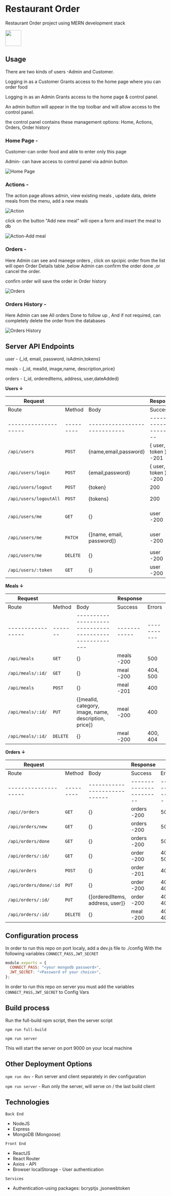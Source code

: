 # Restaurant Order

Restaurant Order project using MERN development stack

<!-- **[Live Demo](https://restaurant-ord.herokuapp.com/)** -->

<a href="https://restaurant-ord.herokuapp.com/" target="_blank"> <img src="./docs/screenshots/demo.png" width="50" height="50"/> </a>

## Usage

There are two kinds of users -Admin and Customer.

Logging in as a Customer Grants access to the home page where you can order food

Logging in as an Admin Grants access to the home page & control panel.

An admin button will appear in the top toolbar and will allow access to the control panel.

the control panel contains these management options:
Home, Actions, Orders, Order history

### Home Page -

Customer-can order food and able to enter only this page

Admin- can have access to control panel via admin button

![Home Page](./docs/screenshots/resturate_2.png)

### Actions -

The action page allows admin,
view existing meals , update data, delete meals from the menu, add a new meals

![Action](./docs/screenshots/resturate_3.png)

click on the button "Add new meal" will open a form and insert the meal to db

![Action-Add meal](./docs/screenshots/resturate_4.png)

### Orders -

Here Admin can see and manege orders ,
click on spcipic order from the list will open Order Details table ,below Admin can confirm the order done ,or cancel the order.

confirn order will save the order in Order history

![Orders](./docs/screenshots/resturate_5.png)

### Orders History -

Here Admin can see All orders Done to follow up ,
And if not required, can completely delete the order from the databases

![Orders History](./docs/screenshots/resturate_6.png)

## Server API Endpoints

user - {\_id, email, password, isAdmin,tokens}

meals - {\_id, mealId, image,name, description,price}

orders - {\_id, orderedItems, address, user,dateAdded}

<!-- admin - {} -->

**Users ↓**

| Request                |           |                              | Response                |               |
| ---------------------- | --------- | ---------------------------- | ----------------------- | ------------- |
| Route                  | Method    | Body                         | Success                 | Errors        |
| --------------------   | --------- | ---------------------------- | ----------------------- | ------------- |
| `/api/users`           | `POST`    | {name,email,password}        | { user, token } -201    | 400           |
| `/api/users/login`     | `POST`    | {email,password}             | { user, token } -200    | 400           |
| `/api/users/logout`    | `POST`    | {token}                      | 200                     | 400           |
| `/api/users/logoutAll` | `POST`    | {tokens}                     | 200                     | 400, 401      |
| `/api/users/me`        | `GET`     | {}                           | user -200               | 400, 401, 500 |
| `/api/users/me`        | `PATCH`   | {[name, email, password]}    | user -200               | 400, 401, 500 |
| `/api/users/me`        | `DELETE`  | {}                           | user -200               | 500           |
| `/api/users/:token`    | `GET`     | {}                           | user -200               | 500           |

**Meals ↓**

| Request           |          |                                                       | Response     |             |
| ----------------- | -------- | ----------------------------------------------------- | ------------ | ----------- |
| Route             | Method   | Body                                                  | Success      | Errors      |
| ----------------- | -------  | ----------------------------------------------------- | ------------ | ----------- |
| `/api/meals`      | `GET`    | {}                                                    | meals -200   | 500         |
| `/api/meals/:id/` | `GET`    | {}                                                    | meal -200    | 404, 500    |
| `/api/meals`      | `POST`   | {}                                                    | meal -201    | 400         |
| `/api/meals/:id/` | `PUT`    | {[mealId, category, image, name, description, price]} | meal -200    | 400         |
| `/api/meals/:id/` | `DELETE` | {}                                                    | meal -200    | 400, 404    |

**Orders ↓**

| Request                |           |                                 | Response                |               |
| ---------------------- | --------- | ------------------------------- | ----------------------- | ------------- |
| Route                  | Method    | Body                            | Success                 | Errors        |
| --------------------   | --------- | ----------------------------    | ----------------------- | ------------- |
| `/api//orders`         | `GET`     | {}                              | orders -200             | 500           |
| `/api/orders/new`      | `GET`     | {}                              | orders -200             | 500           |
| `/api/orders/done`     | `GET`     | {}                              | orders -200             | 500           |
| `/api/orders/:id/`     | `GET`     | {}                              | order -200              | 404, 500      |
| `/api/orders`          | `POST`    | {}                              | order -201              | 400           |
| `/api/orders/done/:id` | `PUT`     | {}                              | order -200              | 400, 404      |
| `/api/orders/:id/`     | `PUT`     | {[orderedItems, address, user]} | order -200              | 400, 404      |
| `/api/orders/:id/`     | `DELETE`  | {}                              | meal -200               | 400, 404      |

## Configuration process

In order to run this repo on port localy, add a dev.js file to ./config With the following variables `CONNECT_PASS,JWT_SECRET`

```javascript
module.exports = {
  CONNECT_PASS: "<your mongodb password>",
  JWT_SECRET: "<Password of your choice>",
};
```

In order to run this repo on server you must add the variables `CONNECT_PASS,JWT_SECRET` to Config Vars

## Build process

Run the full-build npm script, then the server script

`npm run full-build`

`npm run server`

This will start the server on port 9000 on your local machine

<!-- In order to run this repo on port 3000, add a .env file with `PORT=3000` -->

## Other Deployment Options

`npm run dev` - Run server and client separately in dev configuration

`npm run server` - Run only the server, will serve on / the last build client

## Technologies

`Back End`

- NodeJS
- Express
- MongoDB (Mongoose)

`Front End`

- ReactJS
- React Router
- Axios - API
- Browser localStorage - User authentication

`Services`

- Authentication-using packages: bcryptjs ,jsonwebtoken
<!-- - Firebase - Google authentication
- Google Extensions - Site extension
- Chrome Alarm API - Extension notifications -->
